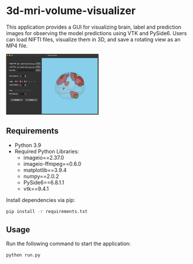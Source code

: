 # 3d-mri-volume-visualizer
This application provides a GUI for visualizing brain, label and prediction images for observing the model predictions using VTK and PySide6. Users can load NIFTI files, visualize them in 3D, and save a rotating view as an MP4 file.

<img src="https://github.com/rightpunchChen/3d-mri-volume-visualizer/blob/v1/demo.png" width="50%">

## Requirements
- Python 3.9
- Required Python Libraries:
  - imageio==2.37.0
  - imageio-ffmpeg==0.6.0
  - matplotlib==3.9.4
  - numpy==2.0.2
  - PySide6==6.8.1.1
  - vtk==9.4.1

Install dependencies via pip:
```bash
pip install -r requirements.txt
```
## Usage
Run the following command to start the application:

```bash
python run.py
```
